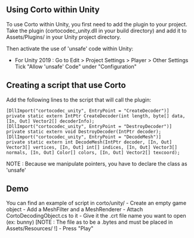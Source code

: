 ## Using Corto within Unity

To use Corto within Unity, you first need to add the plugin to your project. Take the plugin (cortocodec_unity.dll in
your build directory) and add it to Assets/Plugins/ in your Unity project directory.

Then activate the use of 'unsafe' code within Unity:
- For Unity 2019 : 
	Go to Edit > Project Settings > Player > Other Settings
	Tick "Allow 'unsafe' Code" under "Configuration"

## Creating a script that use Corto

Add the following lines to the script that will call the plugin:

	[DllImport("cortocodec_unity", EntryPoint = "CreateDecoder")]
	private static extern IntPtr CreateDecoder(int length, byte[] data, [In, Out] Vector2[] decoderInfo);
	[DllImport("cortocodec_unity", EntryPoint = "DestroyDecoder")]
	private static extern void DestroyDecoder(IntPtr decoder);
	[DllImport("cortocodec_unity", EntryPoint = "DecodeMesh")]
	private static extern int DecodeMesh(IntPtr decoder, [In, Out] Vector3[] vertices, [In, Out] int[] indices, [In, Out] Vector3[] normals, [In, Out] Color[] colors, [In, Out] Vector2[] texcoord);

NOTE : Because we manipulate pointers, you have to declare the class as 'unsafe'

## Demo

You can find an example of script in corto/unity/
	- Create an empty game object
	- Add a MeshFilter and a MeshRenderer
	- Attach CortoDecodingObject.cs to it
	- Give it the .crt file name you want to open (ex: bunny)
	[NOTE : The file as to be a .bytes and must be placed in Assets/Resources/ !]
	- Press "Play"